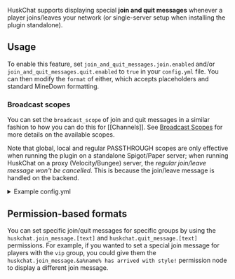HuskChat supports displaying special **join and quit messages** whenever a player joins/leaves your network (or single-server setup when installing the plugin standalone).

## Usage
To enable this feature, set `join_and_quit_messages.join.enabled` and/or `join_and_quit_messages.quit.enabled` to `true` in your `config.yml` file. You can then modify the `format` of either, which accepts placeholders and standard MineDown formatting.

### Broadcast scopes
You can set the `broadcast_scope` of join and quit messages in a similar fashion to how you can do this for [[Channels]]. See [Broadcast Scopes](channels#channel-scope) for more details on the available scopes.

Note that global, local and regular PASSTHROUGH scopes are only effective when running the plugin on a standalone Spigot/Paper server; when running HuskChat on a proxy (Velocity/Bungee) server, the _regular join/leave message won't be cancelled_. This is because the join/leave message is handled on the backend.

<details>
<summary>Example config.yml</summary>

```yaml
# Options for customizing player join and quit messages
join_and_quit_messages:
  join:
    enabled: false
    # Use the huskchat.join_message.[text] permission to override this per-group if needed
    format: '&e%name% joined the network'
  quit:
    enabled: false
    # Use the huskchat.quit_message.[text] permission to override this per-group if needed
    format: '&e%name% left the network'
  broadcast_scope: GLOBAL # Note that on Velocity/Bungee, PASSTHROUGH modes won't cancel local join/quit messages
```
</details>

## Permission-based formats
You can set specific join/quit messages for specific groups by using the `huskchat.join_message.[text]` and `huskchat.quit_message.[text]` permissions. For example, if you wanted to set a special join message for players with the `vip` group, you could give them the `huskchat.join_message.&a%name% has arrived with style!` permission node to display a different join message.